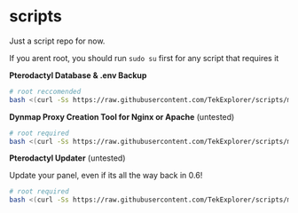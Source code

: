 # scripts
Just a script repo for now.

If you arent root, you should run `sudo su` first for any script that requires it

**Pterodactyl Database & .env Backup**
```bash
# root reccomended
bash <(curl -Ss https://raw.githubusercontent.com/TekExplorer/scripts/main/ptero/backup_panel.sh) <optional-backup-location>
```
**Dynmap Proxy Creation Tool for Nginx or Apache** (untested)
```bash
# root required
bash <(curl -Ss https://raw.githubusercontent.com/TekExplorer/scripts/main/ptero/create_dynmap_proxy.sh)
```

**Pterodactyl Updater** (untested)

Update your panel, even if its all the way back in 0.6!
```bash
# root required
bash <(curl -Ss https://raw.githubusercontent.com/TekExplorer/scripts/main/ptero/update_ptero.sh) -a
```

